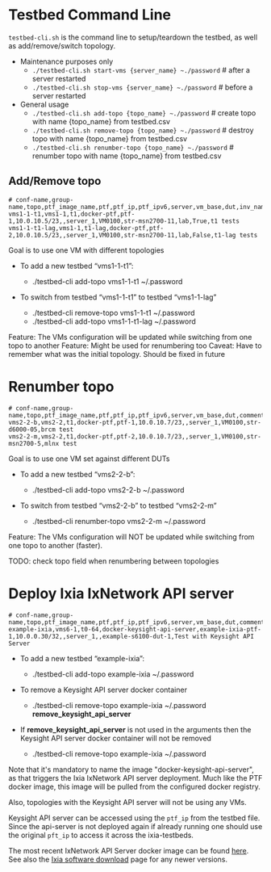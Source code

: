 # Testbed Command Line

```testbed-cli.sh``` is the command line to setup/teardown the testbed, as well as add/remove/switch topology.

- Maintenance purposes only
  - ```./testbed-cli.sh start-vms {server_name} ~./password```   # after a server restarted
  - ```./testbed-cli.sh stop-vms {server_name} ~./password```    # before a server restarted
- General usage
  - ```./testbed-cli.sh add-topo {topo_name} ~./password```      # create topo with name {topo_name} from testbed.csv
  - ```./testbed-cli.sh remove-topo {topo_name} ~./password```   # destroy topo with name {topo_name} from testbed.csv
  - ```./testbed-cli.sh renumber-topo {topo_name} ~./password``` # renumber topo with name {topo_name} from testbed.csv

## Add/Remove topo
```
# conf-name,group-name,topo,ptf_image_name,ptf,ptf_ip,ptf_ipv6,server,vm_base,dut,inv_name,auto_recover,comment
vms1-1-t1,vms1-1,t1,docker-ptf,ptf-1,10.0.10.5/23,,server_1,VM0100,str-msn2700-11,lab,True,t1 tests
vms1-1-t1-lag,vms1-1,t1-lag,docker-ptf,ptf-2,10.0.10.5/23,,server_1,VM0100,str-msn2700-11,lab,False,t1-lag tests

```
Goal is to use one VM with different topologies

- To add a new testbed “vms1-1-t1”:
  - ./testbed-cli add-topo vms1-1-t1 ~/.password

- To switch from testbed “vms1-1-t1” to testbed “vms1-1-lag”
  - ./testbed-cli remove-topo vms1-1-t1 ~/.password
  - ./testbed-cli add-topo vms1-1-t1-lag ~/.password

Feature: The VMs configuration will be updated while switching from one topo to another
Feature: Might be used for renumbering too
Caveat: Have to remember what was the initial topology. Should be fixed in future

# Renumber topo
```
# conf-name,group-name,topo,ptf_image_name,ptf,ptf_ip,ptf_ipv6,server,vm_base,dut,comment
vms2-2-b,vms2-2,t1,docker-ptf,ptf-1,10.0.10.7/23,,server_1,VM0100,str-d6000-05,brcm test
vms2-2-m,vms2-2,t1,docker-ptf,ptf-2,10.0.10.7/23,,server_1,VM0100,str-msn2700-5,mlnx test

```
Goal is to use one VM set against different DUTs

- To add a new testbed “vms2-2-b”:
  - ./testbed-cli add-topo vms2-2-b ~/.password

- To switch from testbed “vms2-2-b” to testbed “vms2-2-m”
  - ./testbed-cli renumber-topo vms2-2-m ~/.password

Feature: The VMs configuration will NOT be updated while switching from one topo to another (faster).

TODO: check topo field when renumbering between topologies

# Deploy Ixia IxNetwork API server
```
# conf-name,group-name,topo,ptf_image_name,ptf,ptf_ip,ptf_ipv6,server,vm_base,dut,comment
example-ixia,vms6-1,t0-64,docker-keysight-api-server,example-ixia-ptf-1,10.0.0.30/32,,server_1,,example-s6100-dut-1,Test with Keysight API Server
```
- To add a new testbed “example-ixia”:
  - ./testbed-cli add-topo example-ixia ~/.password

- To remove a Keysight API server docker container
  - ./testbed-cli remove-topo example-ixia ~/.password **remove_keysight_api_server**

- If **remove_keysight_api_server** is not used in the arguments then the Keysight API server docker container will not be removed
  - ./testbed-cli remove-topo example-ixia  ~/.password

Note that it's mandatory to name the image "docker-keysight-api-server", as that triggers the Ixia IxNetwork API server deployment.
Much like the PTF docker image, this image will be pulled from the configured docker registry.

Also, topologies with the Keysight API server will not be using any VMs.

Keysight API server can be accessed using the `ptf_ip` from the testbed file. Since the api-server is not deployed again if already running one should use the original `pft_ip` to access it across the ixia-testbeds.

The most recent IxNetwork API Server docker image can be found [here](http://downloads.ixiacom.com/support/downloads_and_updates/public/ixnetwork/9.00_Update-3/Ixia_IxNetworkWeb_Docker_9.00.100.213.tar.bz2).
See also the [Ixia software download](https://support.ixiacom.com/public/support-overview/product-support/downloads-updates/versions/68) page for any newer versions.

